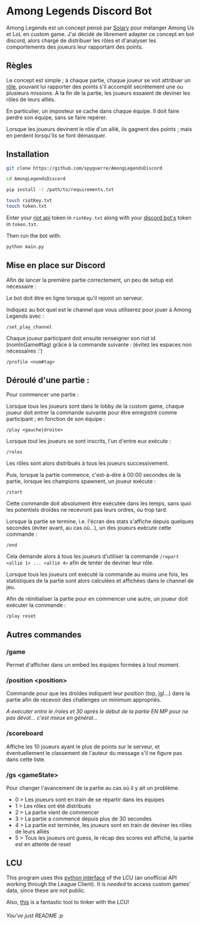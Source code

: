 # Among Legends Discord Bot

Among Legends est un concept pensé par [Solary](https://www.solary.fr/p/among-legends)
pour mélanger Among Us et LoL en custom game. J'ai décidé de librement
adapter ce concept en bot discord, alors chargé de distribuer les rôles
et d'analyser les comportements des joueurs leur rapportant des points.

## Règles

Le concept est simple ; à chaque partie, chaque joueur se voit attribuer un [rôle](https://docs.google.com/spreadsheets/d/1h4MqdhN2jlFHlRbDWdUmKNg2IzVHtMiJueRRBWmQWag/edit?gid=0#gid=0),
pouvant lui rapporter des points s'il accomplit secrètement une ou plusieurs missions.
A la fin de la partie, les joueurs essaient de deviner les rôles de leurs
alliés.

En particulier, un imposteur se cache dans chaque équipe.
Il doit faire perdre son équipe, sans se faire repérer.

Lorsque les joueurs devinent le rôle d'un allié, ils gagnent
des points ; mais en perdent lorsqu'ils se font démasquer.

## Installation

```bash
git clone https://github.com/spyguerre/AmongLegendsDiscord

cd AmongLegendsDiscord

pip install -r /path/to/requirements.txt

touch riotKey.txt
touch token.txt
```

Enter your [riot api](https://developer.riotgames.com) token in `riotKey.txt` along with
your [discord bot's](https://discord.com/developers/applications/) token in `token.txt`.

Then run the bot with:

```bash
python main.py
```

## Mise en place sur Discord

Afin de lancer la première partie correctement,
un peu de setup est nécessaire :

Le bot doit être en ligne lorsque qu'il rejoint un serveur.

Indiquez au bot quel est le channel que vous utiliserez pour jouer
à Among Legends avec :
```
/set_play_channel
```

Chaque joueur participant doit ensuite renseigner son riot id (nomInGame#tag)
grâce à la commande suivante : (évitez les espaces non nécessaires :')

```
/profile <nom#tag>
```

## Déroulé d'une partie :

Pour commencer une partie :

Lorsque tous les joueurs sont dans le lobby de la custom game,
chaque joueur doit entrer la commande suivante pour
être enregistré comme participant ; en fonction de son équipe :

```
/play <gauche|droite>
```

Lorsque tout les joueurs se sont inscrits, l'un d'entre eux
exécute :

```
/roles
```

Les rôles sont alors distribués à tous les joueurs successivement.

Puis, lorsque la partie commence, c'est-à-dire à 00:00 secondes
de la partie, lorsque les champions spawnent, un joueur exécute :


```
/start
```

Cette commande doit absolument être exécutée dans les temps,
sans quoi les potentiels droïdes ne recevront pas leurs ordres, ou trop tard.

Lorsque la partie se termine, i.e. l'écran des stats s'affiche
depuis quelques secondes (éviter avant, au cas où...), un des joueurs
exécute cette commande :

```
/end
```

Cela demande alors à tous les joueurs d'utiliser la commande 
`/report <allié 1> ... <allié 4>` afin de tenter de deviner
leur rôle.

Lorsque tous les joueurs ont exécuté la commande au moins une fois,
les statistiques de la partie sont alors calculées et affichées dans
le channel de jeu.

Afin de réinitialiser la partie pour en commencer une autre,
un joueur doit exécuter la commande :

```
/play reset
```

## Autres commandes

### /game

Permet d'afficher dans un embed les équipes formées à tout moment.

### /position \<position\>

Commande pour que les droïdes indiquent leur position (top, jgl...)
dans la partie afin de recevoir des challenges un minimum appropriés.

*A exécuter entre le /roles et 30 après le début de la partie EN MP pour ne pas dévot... c'est mieux en général...*

### /scoreboard

Affiche les 10 joueurs ayant le plus de points sur le serveur,
et éventuellement le classement de l'auteur du message
s'il ne figure pas dans cette liste.

### /gs \<gameState\>

Pour changer l'avancement de la partie au cas où il y ait un problème.
- 0 > Les joueurs sont en train de se répartir dans les équipes
- 1 > Les rôles ont été distribués
- 2 > La partie vient de commencer
- 3 > La partie a commencé depuis plus de 30 secondes
- 4 > La partie est terminée, les joueurs sont en train de deviner les rôles de leurs alliés
- 5 > Tous les joueurs ont guess, le récap des scores est affiché, la partie est en attente de reset

## LCU
This program uses this [python interface](https://github.com/spyguerre/AmongLegendsDiscord)
of the LCU (an unofficial API working through the League Client).
It is *needed* to access custom games' data, since these are not public.

Also, [this](https://github.com/BlossomiShymae/Needlework.Net)
is a fantastic tool to tinker with the LCU!


###### You've just README :p
